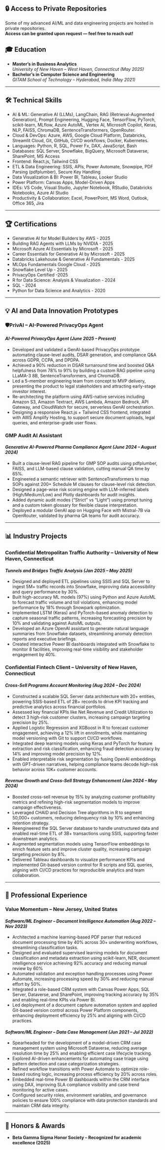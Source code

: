 ## 🔒 Access to Private Repositories  
Some of my advanced AI/ML and data engineering projects are hosted in private repositories.  
**Access can be granted upon request — feel free to reach out!**

## 🎓 Education
- **Master’s in Business Analytics**  
  *University of New Haven – West Haven, Connecticut (May 2025)*  
- **Bachelor’s in Computer Science and Engineering**  
  *GITAM School of Technology – Hyderabad, India (May 2021)*  

---

## 🛠️ Technical Skills  
- AI & ML: Generative AI (LLMs), LangChain, RAG (Retrieval-Augmented Generation), Prompt Engineering, 
Hugging Face, TensorFlow, PyTorch, scikit-learn, MLflow, Azure AutoML, Vertex AI, Microsoft Copilot, Keras, 
NLP, FAISS, ChromaDB, SentenceTransformers, OpenRouter. 
- Cloud & DevOps: Azure, AWS, Google Cloud Platform, Databricks, Streamlit Cloud, Git, GitHub, CI/CD 
workflows, Docker, Kubernetes. 
- Languages: Python, R, SQL, Power Fx, DAX, JavaScript, Bash 
- Databases: SQL Server, Snowflake, BigQuery, Microsoft Dataverse, SharePoint, MS Access 
- Frontend: React.js, Tailwind CSS 
- ETL & Data Engineering: SSIS, APIs, Power Automate, Snowpipe, PDF Parsing (pdfplumber), Secure Key 
Handling 
- Data Visualization & BI: Power BI, Tableau, Looker Studio 
- Power Platform: Canvas Apps, Model-Driven Apps 
- IDEs: VS Code, Visual Studio, Jupyter Notebook, RStudio, Databricks Notebooks, Azure AI Studio 
- Productivity & Collaboration: Excel, PowerPoint, MS Word, Outlook, Office 365, Jira 
 

---

## 🏆 Certifications
-	Generative AI for Model Builders by AWS - 2025
-	Building RAG Agents with LLMs by NVIDIA - 2025
-	Microsoft Azure AI Essentials by Microsoft - 2025
-	Career Essentials for Generative AI by Microsoft - 2025
-	Databricks Lakehouse & Generative AI Fundamentals - 2025
-	MLOps Fundamentals Google Cloud - 2025
-	Snowflake Level Up - 2025
- PrivacyOps Certified -2025
-	R for Data Science: Analysis & Visualization - 2024
-	SQL  - 2024
-	Python for Data Science and Analytics - 2020 

---

## 💡 AI and Data Innovation Prototypes

### **🛡️PrivAI – AI-Powered PrivacyOps Agent**
#### *AI-Powered PrivacyOps Agent (June 2025 – Present)*
- Developed and validated a GenAI-based PrivacyOps prototype automating clause-level audits, DSAR generation, and compliance Q&A across GDPR, CCPA, and DPDPA. 
- Achieved a 90% reduction in DSAR turnaround time and boosted Q&A helpfulness from 78% to 91% by building a custom RAG pipeline using LLaMA-3 8B, SentenceTransformers, and ChromaDB. 
- Led a 5-member engineering team from concept to MVP delivery, presenting the product to legal stakeholders and attracting early-stage investor interest. 
- Re-architecting the platform using AWS-native services including Amazon S3, Amazon Textract, AWS Lambda, Amazon Bedrock, API Gateway, and CloudWatch for secure, serverless GenAI orchestration. 
- Designing a responsive React.js + Tailwind CSS frontend, integrated with AWS Amplify Hosting, to support secure document uploads, legal queries, and enterprise-grade user flows. 

### **GMP Audit AI Assistant**
#### *Generative AI-Powered Pharma Compliance Agent (June 2024 – August 2024)*
- Built a clause-level RAG pipeline for GMP SOP audits using pdfplumber, FAISS, and LLM-based clause validation, cutting manual QA time by 65%. 
- Engineered a semantic retriever with SentenceTransformers to map SOPs against 200+ Schedule M clauses for clause-level risk detection. 
- Designed a page-wise risk scoring engine with LLM-inferred labels (High/Medium/Low) and Plotly dashboards for audit insights. 
- Added dynamic audit modes (“Strict” vs “Light”) using prompt tuning and a custom token glossary for flexible clause interpretation. 
- Deployed a modular GenAI app on Hugging Face with Mistral-7B via OpenRouter, validated by pharma QA teams for audit accuracy. 

---

## 📊 Industry Projects

### **Confidential Metropolitan Traffic Authority – University of New Haven, Connecticut**
#### *Tunnels and Bridges Traffic Analysis (Jan 2025 – May 2025)*
- Designed and deployed ETL pipelines using SSIS and SQL Server to ingest 5M+ traffic records into Snowflake, improving data accessibility and query performance by 30%. 
- Built high-accuracy ML models (97%) using Python and Azure AutoML to forecast traffic volume and toll violations, enhancing model performance by 18% through Snowpark optimization. 
- Implemented LSTM (Keras) and PyTorch-based anomaly detection to capture seasonal traffic patterns, increasing forecasting precision by 10% and validating against AutoML outputs. 
- Developed an Azure OpenAI assistant to generate natural language summaries from Snowflake datasets, streamlining anomaly detection reports and executive briefings. 
- Created interactive Power BI dashboards integrated with Snowflake to monitor 8 facilities, improving real-time visibility and stakeholder engagement by 40%. 


### **Confidential Fintech Client – University of New Haven, Connecticut**
#### *Cross-Sell Programs Account Monitoring (Aug 2024 – Dec 2024)*
- Constructed a scalable SQL Server data architecture with 20+ entities, powering SSIS-based ETL of 2B+ records to drive KPI tracking and predictive analytics across financial portfolios. 
- Assessed key financial KPIs like Net Revenue and Credit Utilization to detect 3 high-risk customer clusters, increasing campaign targeting precision by 25%. 
- Applied Logistic Regression and XGBoost in R to forecast customer engagement, achieving a 12% lift in enrollments, while maintaining model versioning with Git to support CI/CD workflows. 
- Integrated deep learning models using Keras and PyTorch for feature extraction and risk classification, enhancing fraud detection accuracy by 14% and improving model precision by 12%. 
- Enabled interpretable risk segmentation by fusing OpenAI embeddings with GPT-driven narratives, helping compliance teams decode high-risk behavior across 10K+ customer accounts. 


#### *Revenue Growth and Cross-Sell Strategy Enhancement (Jan 2024 – May 2024)*
- Boosted cross-sell revenue by 15% by analyzing customer profitability metrics and refining high-risk segmentation models to improve campaign effectiveness. 
- Leveraged CHAID and Decision Tree algorithms in R to segment 50,000+ customers, reducing delinquency risk by 10% and enhancing retention strategy. 
- Reengineered the SQL Server database to handle unstructured data and enabled real-time ETL of 3B+ transactions using SSIS, supporting faster downstream analytics. 
- Augmented segmentation models using TensorFlow embeddings to enrich feature sets and improve cluster quality, increasing campaign targeting precision by 8%. 
- Delivered Tableau dashboards to visualize performance KPIs and implemented Git-based version control for R 
scripts and SQL queries, aligning with CI/CD practices for reproducible analytics and team collaboration. 



---

## 💼 Professional Experience

### **Value Momentum – New Jersey, United States**
#### *Software/ML Engineer – Document Intelligence Automation (Aug 2022 – Nov 2023)*
- Architected a machine learning-based PDF parser that reduced document processing time by 40% across 30+ underwriting workflows, streamlining classification tasks. 
- Designed and evaluated supervised learning models for document classification and metadata extraction using scikit-learn, NER, document intelligence service achieving 92% accuracy and reducing manual review by 60% 
- Automated validation and exception handling processes using Power Automate, increasing processing speed by 30% and reducing manual effort by 50%. 
- Integrated a role-based CRM system with Canvas Power Apps, SQL Server, Dataverse, and SharePoint, improving tracking accuracy by 35% and enabling real-time KPIs via Power BI. 
- Led deployment of a document capture automation system and applied Git-based version control across Power Platform components, enhancing deployment efficiency by 25% and aligning with CI/CD practices. 


#### *Software/ML Engineer – Data Case Management (Jun 2021 – Jul 2022)*
- Spearheaded for the development of a model-driven CRM case management system using Microsoft Dataverse, reducing average resolution time by 25% and enabling efficient case lifecycle tracking. 
- Explored AI-driven enhancements for automating case triage using pattern detection and case categorization strategies. 
- Refined workflow transitions with Power Automate to optimize role-based routing logic, increasing process efficiency by 20% across roles. 
- Embedded real-time Power BI dashboards within the CRM interface using DAX, improving SLA compliance visibility and case trend monitoring for active cases. 
- Configured security roles, environment variables, and governance policies to ensure 100% compliance with data protection standards and maintain CRM data integrity. 


---

## 🏅 Honors & Awards
- **Beta Gamma Sigma Honor Society – Recognized for academic excellence (2025)**

